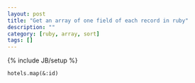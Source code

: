 ```yaml
---
layout: post
title: "Get an array of one field of each record in ruby"
description: ""
category: [ruby, array, sort]
tags: []
---
```

{% include JB/setup %}


    hotels.map(&:id)
